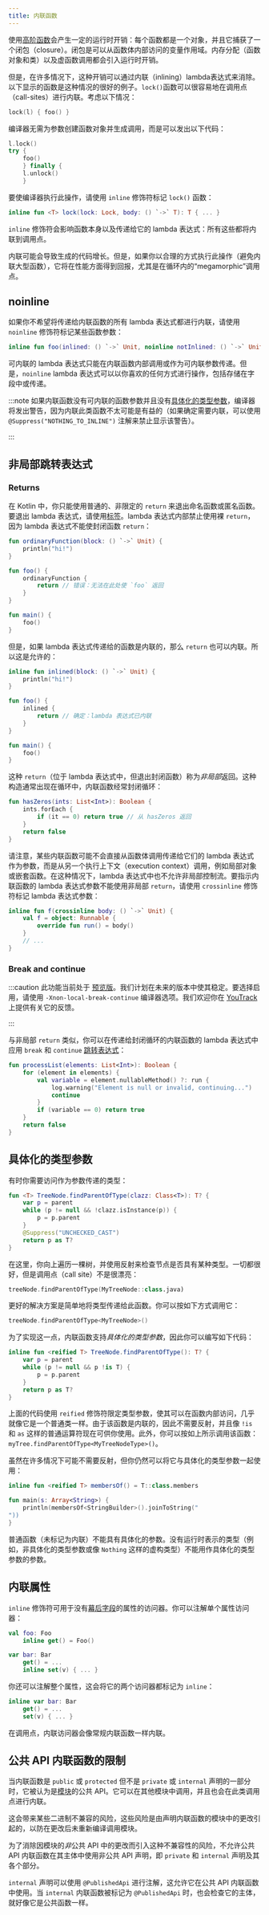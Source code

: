 ```yaml
---
title: 内联函数
---
```

使用[高阶函数](lambdas)会产生一定的运行时开销：每个函数都是一个对象，并且它捕获了一个闭包（closure）。闭包是可以从函数体内部访问的变量作用域。内存分配（函数对象和类）以及虚函数调用都会引入运行时开销。

但是，在许多情况下，这种开销可以通过内联（inlining）lambda表达式来消除。以下显示的函数是这种情况的很好的例子。`lock()`函数可以很容易地在调用点（call-sites）进行内联。考虑以下情况：

```kotlin
lock(l) { foo() }
```

编译器无需为参数创建函数对象并生成调用，而是可以发出以下代码：

```kotlin
l.lock()
try {
    foo()
    } finally {
    l.unlock()
    }
```

要使编译器执行此操作，请使用 `inline` 修饰符标记 `lock()` 函数：

```kotlin
inline fun <T> lock(lock: Lock, body: () `->` T): T { ... }
```

`inline` 修饰符会影响函数本身以及传递给它的 lambda 表达式：所有这些都将内联到调用点。

内联可能会导致生成的代码增长。但是，如果你以合理的方式执行此操作（避免内联大型函数），它将在性能方面得到回报，尤其是在循环内的“megamorphic”调用点。

## noinline

如果你不希望将传递给内联函数的所有 lambda 表达式都进行内联，请使用 `noinline` 修饰符标记某些函数参数：

```kotlin
inline fun foo(inlined: () `->` Unit, noinline notInlined: () `->` Unit) { ... }
```

可内联的 lambda 表达式只能在内联函数内部调用或作为可内联参数传递。但是，`noinline` lambda 表达式可以以你喜欢的任何方式进行操作，包括存储在字段中或传递。

:::note
如果内联函数没有可内联的函数参数并且没有[具体化的类型参数](#reified-type-parameters)，编译器将发出警告，因为内联此类函数不太可能是有益的（如果确定需要内联，可以使用 `@Suppress("NOTHING_TO_INLINE")` 注解来禁止显示该警告）。

:::

## 非局部跳转表达式

### Returns

在 Kotlin 中，你只能使用普通的、非限定的 `return` 来退出命名函数或匿名函数。要退出 lambda 表达式，请使用[标签](returns#return-to-labels)。lambda 表达式内部禁止使用裸 `return`，因为 lambda 表达式不能使封闭函数 `return`：

```kotlin
fun ordinaryFunction(block: () `->` Unit) {
    println("hi!")
}

fun foo() {
    ordinaryFunction {
        return // 错误：无法在此处使 `foo` 返回
    }
}

fun main() {
    foo()
}
```

但是，如果 lambda 表达式传递给的函数是内联的，那么 `return` 也可以内联。所以这是允许的：

```kotlin
inline fun inlined(block: () `->` Unit) {
    println("hi!")
}

fun foo() {
    inlined {
        return // 确定：lambda 表达式已内联
    }
}

fun main() {
    foo()
}
```

这种 `return`（位于 lambda 表达式中，但退出封闭函数）称为*非局部*返回。这种构造通常出现在循环中，内联函数经常封闭循环：

```kotlin
fun hasZeros(ints: List<Int>): Boolean {
    ints.forEach {
        if (it == 0) return true // 从 hasZeros 返回
    }
    return false
}
```

请注意，某些内联函数可能不会直接从函数体调用传递给它们的 lambda 表达式作为参数，而是从另一个执行上下文（execution context）调用，例如局部对象或嵌套函数。在这种情况下，lambda 表达式中也不允许非局部控制流。要指示内联函数的 lambda 表达式参数不能使用非局部 `return`，请使用 `crossinline` 修饰符标记 lambda 表达式参数：

```kotlin
inline fun f(crossinline body: () `->` Unit) {
    val f = object: Runnable {
        override fun run() = body()
    }
    // ...
}
```

### Break and continue

:::caution
此功能当前处于 [预览版](kotlin-evolution-principles#pre-stable-features)。我们计划在未来的版本中使其稳定。要选择启用，请使用 `-Xnon-local-break-continue` 编译器选项。我们欢迎你在 [YouTrack](https://youtrack.jetbrains.com/issue/KT-1436) 上提供有关它的反馈。

:::

与非局部 `return` 类似，你可以在传递给封闭循环的内联函数的 lambda 表达式中应用 `break` 和 `continue` [跳转表达式](returns)：

```kotlin
fun processList(elements: List<Int>): Boolean {
    for (element in elements) {
        val variable = element.nullableMethod() ?: run {
            log.warning("Element is null or invalid, continuing...")
            continue
        }
        if (variable == 0) return true
    }
    return false
}
```

## 具体化的类型参数

有时你需要访问作为参数传递的类型：

```kotlin
fun <T> TreeNode.findParentOfType(clazz: Class<T>): T? {
    var p = parent
    while (p != null && !clazz.isInstance(p)) {
        p = p.parent
    }
    @Suppress("UNCHECKED_CAST")
    return p as T?
}
```

在这里，你向上遍历一棵树，并使用反射来检查节点是否具有某种类型。一切都很好，但是调用点（call site）不是很漂亮：

```kotlin
treeNode.findParentOfType(MyTreeNode::class.java)
```

更好的解决方案是简单地将类型传递给此函数。你可以按如下方式调用它：

```kotlin
treeNode.findParentOfType<MyTreeNode>()
```

为了实现这一点，内联函数支持*具体化的类型参数*，因此你可以编写如下代码：

```kotlin
inline fun <reified T> TreeNode.findParentOfType(): T? {
    var p = parent
    while (p != null && p !is T) {
        p = p.parent
    }
    return p as T?
}
```

上面的代码使用 `reified` 修饰符限定类型参数，使其可以在函数内部访问，几乎就像它是一个普通类一样。由于该函数是内联的，因此不需要反射，并且像 `!is` 和 `as` 这样的普通运算符现在可供你使用。此外，你可以按如上所示调用该函数：`myTree.findParentOfType<MyTreeNodeType>()`。

虽然在许多情况下可能不需要反射，但你仍然可以将它与具体化的类型参数一起使用：

```kotlin
inline fun <reified T> membersOf() = T::class.members

fun main(s: Array<String>) {
    println(membersOf<StringBuilder>().joinToString("
"))
}
```

普通函数（未标记为内联）不能具有具体化的参数。没有运行时表示的类型（例如，非具体化的类型参数或像 `Nothing` 这样的虚构类型）不能用作具体化的类型参数的参数。

## 内联属性

`inline` 修饰符可用于没有[幕后字段](properties#backing-fields)的属性的访问器。你可以注解单个属性访问器：

```kotlin
val foo: Foo
    inline get() = Foo()

var bar: Bar
    get() = ...
    inline set(v) { ... }
```

你还可以注解整个属性，这会将它的两个访问器都标记为 `inline`：

```kotlin
inline var bar: Bar
    get() = ...
    set(v) { ... }
```

在调用点，内联访问器会像常规内联函数一样内联。

## 公共 API 内联函数的限制

当内联函数是 `public` 或 `protected` 但不是 `private` 或 `internal` 声明的一部分时，它被认为是[模块](visibility-modifiers#modules)的公共 API。它可以在其他模块中调用，并且也会在此类调用点进行内联。

这会带来某些二进制不兼容的风险，这些风险是由声明内联函数的模块中的更改引起的，以防在更改后未重新编译调用模块。

为了消除因模块的*非*公共 API 中的更改而引入这种不兼容性的风险，不允许公共 API 内联函数在其主体中使用非公共 API 声明，即 `private` 和 `internal` 声明及其各个部分。

`internal` 声明可以使用 `@PublishedApi` 进行注解，这允许它在公共 API 内联函数中使用。当 `internal` 内联函数被标记为 `@PublishedApi` 时，也会检查它的主体，就好像它是公共函数一样。